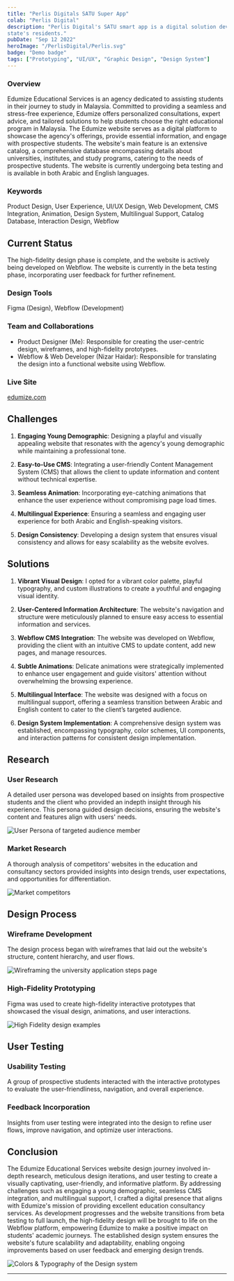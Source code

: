 ```yaml
---
title: "Perlis Digitals SATU Super App"
colab: "Perlis Digital"
description: "Perlis Digital's SATU smart app is a digital solution developed exclusively for Perlis, Malaysia. The app serves as a comprehensive digital hub catering to the diverse payment needs of the
state's residents."
pubDate: "Sep 12 2022"
heroImage: "/PerlisDigital/Perlis.svg"
badge: "Demo badge"
tags: ["Prototyping", "UI/UX", "Graphic Design", "Design System"]
---
```


### Overview

Edumize Educational Services is an agency dedicated to assisting students in their journey to study in Malaysia. Committed to providing a seamless and stress-free experience, Edumize offers personalized consultations, expert advice, and tailored solutions to help students choose the right educational program in Malaysia. The Edumize website serves as a digital platform to showcase the agency's offerings, provide essential information, and engage with prospective students. The website's main feature is an extensive catalog, a comprehensive database encompassing details about universities, institutes, and study programs, catering to the needs of prospective students. The website is currently undergoing beta testing and is available in both Arabic and English languages.

### Keywords

Product Design, User Experience, UI/UX Design, Web Development, CMS Integration, Animation, Design System, Multilingual Support, Catalog Database, Interaction Design, Webflow


## Current Status

The high-fidelity design phase is complete, and the website is actively being developed on Webflow. The website is currently in the beta testing phase, incorporating user feedback for further refinement.

### Design Tools

Figma (Design), Webflow (Development)


### Team and Collaborations

- Product Designer (Me): Responsible for creating the user-centric design, wireframes, and high-fidelity prototypes.
- Webflow & Web Developer (Nizar Haidar): Responsible for translating the design into a functional website using Webflow.

### Live Site

[edumize.com](http://edumize.com)

## Challenges

1. **Engaging Young Demographic**: Designing a playful and visually appealing website that resonates with the agency's young demographic while maintaining a professional tone.

2. **Easy-to-Use CMS**: Integrating a user-friendly Content Management System (CMS) that allows the client to update information and content without technical expertise.

3. **Seamless Animation**: Incorporating eye-catching animations that enhance the user experience without compromising page load times.

4. **Multilingual Experience**: Ensuring a seamless and engaging user experience for both Arabic and English-speaking visitors.

5. **Design Consistency**: Developing a design system that ensures visual consistency and allows for easy scalability as the website evolves.

## Solutions

1. **Vibrant Visual Design**: I opted for a vibrant color palette, playful typography, and custom illustrations to create a youthful and engaging visual identity.

2. **User-Centered Information Architecture**: The website's navigation and structure were meticulously planned to ensure easy access to essential information and services.

3. **Webflow CMS Integration**: The website was developed on Webflow, providing the client with an intuitive CMS to update content, add new pages, and manage resources.

4. **Subtle Animations**: Delicate animations were strategically implemented to enhance user engagement and guide visitors' attention without overwhelming the browsing experience.

5. **Multilingual Interface**: The website was designed with a focus on multilingual support, offering a seamless transition between Arabic and English content to cater to the client’s targeted audience.

6. **Design System Implementation**: A comprehensive design system was established, encompassing typography, color schemes, UI components, and interaction patterns for consistent design implementation.

## Research

### User Research

A detailed user persona was developed based on insights from prospective students and the client who provided an indepth insight through his experience. This persona guided design decisions, ensuring the website's content and features align with users' needs.

![User Persona of targeted audience member](/post1/post1a.png)

### Market Research

A thorough analysis of competitors' websites in the education and consultancy sectors provided insights into design trends, user expectations, and opportunities for differentiation.

![Market competitors](/post1/post1d.png)

## Design Process

### Wireframe Development

The design process began with wireframes that laid out the website's structure, content hierarchy, and user flows.

![Wireframing the university application steps page](/post1/post1c.jpg)


### High-Fidelity Prototyping

Figma was used to create high-fidelity interactive prototypes that showcased the visual design, animations, and user interactions.

![High Fidelity design examples](/post1/post1b.png)

## User Testing

### Usability Testing

A group of prospective students interacted with the interactive prototypes to evaluate the user-friendliness, navigation, and overall experience.

### Feedback Incorporation

Insights from user testing were integrated into the design to refine user flows, improve navigation, and optimize user interactions.

## Conclusion

The Edumize Educational Services website design journey involved in-depth research, meticulous design iterations, and user testing to create a visually captivating, user-friendly, and informative platform. By addressing challenges such as engaging a young demographic, seamless CMS integration, and multilingual support, I crafted a digital presence that aligns with Edumize's mission of providing excellent education consultancy services. As development progresses and the website transitions from beta testing to full launch, the high-fidelity design will be brought to life on the Webflow platform, empowering Edumize to make a positive impact on students' academic journeys. The established design system ensures the website's future scalability and adaptability, enabling ongoing improvements based on user feedback and emerging design trends.

![Colors & Typography of the Design system](/post1/Colours.png)

---


